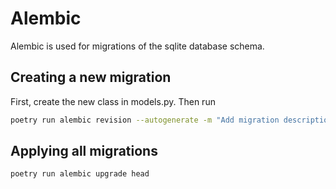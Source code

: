 # Alembic

Alembic is used for migrations of the sqlite database schema.

## Creating a new migration

First, create the new class in models.py. Then run

```bash
poetry run alembic revision --autogenerate -m "Add migration description here"
```

## Applying all migrations

```bash
poetry run alembic upgrade head
```
